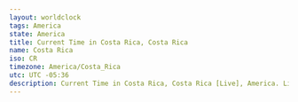 ```yaml
---
layout: worldclock
tags: America
state: America
title: Current Time in Costa Rica, Costa Rica
name: Costa Rica
iso: CR
timezone: America/Costa_Rica
utc: UTC -05:36
description: Current Time in Costa Rica, Costa Rica [Live], America. Live update now time in Costa Rica, timezone America/Costa_Rica, UTC -05:36, Country ISO code & Current Local Time.
---
```


